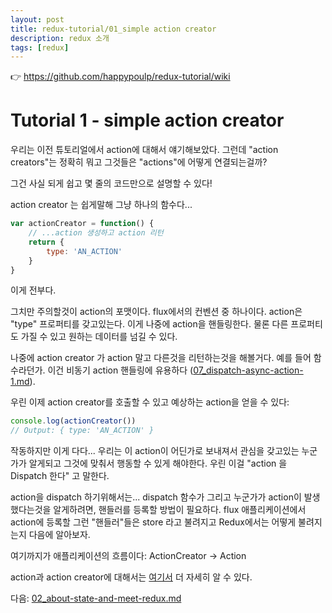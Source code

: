 ```yaml
---
layout: post
title: redux-tutorial/01_simple action creator
description: redux 소개
tags: [redux]
---
```

👉 https://github.com/happypoulp/redux-tutorial/wiki
<!-- Tutorial 1 - simple-action-creator.js -->
# Tutorial 1 - simple action creator

<!-- We started to talk a little about actions in the introduction but what exactly are those "action creators" and how are they linked to "actions"? -->

우리는 이전 튜토리얼에서 action에 대해서 얘기해보았다. 그런데 "action creators"는 정확히 뭐고 그것들은 "actions"에 어떻게 연결되는걸까?

<!-- It's actually so simple that a few lines of code can explain it all! -->

그건 사실 되게 쉽고 몇 줄의 코드만으로 설명할 수 있다!

<!-- The action creator is just a function...
var actionCreator = function() {
    // ...that creates an action (yeah, the name action creator is pretty obvious now) and returns it
    return {
        type: 'AN_ACTION'
    }
} -->

action creator 는 쉽게말해 그냥 하나의 함수다...
```javascript
var actionCreator = function() {
    // ...action 생성하고 action 리턴
    return {
        type: 'AN_ACTION'
    }
}
```

<!-- So is that all? yes. -->
이게 전부다.

<!-- However, one thing to note is the format of the action. This is kind of a convention in flux that the action is an object that contains a "type" property. This type allows for further handling of the action. Of course, the action can also contain other properties to pass any data you want. -->

그치만 주의할것이 action의 포맷이다. flux에서의 컨벤션 중 하나이다.
action은 "type" 프로퍼티를 갖고있는다. 이게 나중에 action을 핸들링한다.
물론 다른 프로퍼티도 가질 수 있고 원하는 데이터를 넘길 수 있다.

<!-- We'll also see later that the action creator can actually return something other than an action,
like a function. This will be extremely useful for async action handling (more on that
in dispatch-async-action.js). -->

나중에 action creator 가 action 말고 다른것을 리턴하는것을 해볼거다. 예를 들어 함수라던가. 이건 비동기 action 핸들링에 유용하다 ([07_dispatch-async-action-1.md](./07_dispatch-async-action-1.md)).

<!-- We can call this action creator and get an action as expected:
console.log(actionCreator())
Output: { type: 'AN_ACTION' } -->

우린 이제 action creator를 호출할 수 있고 예상하는 action을 얻을 수 있다:
```javascript
console.log(actionCreator())
// Output: { type: 'AN_ACTION' }
```

<!-- Ok, this works but it does not go anywhere...
What we need is to have this action be sent somewhere so that
anyone interested could know that something happened and could act accordingly.
We call this process "Dispatching an action". -->

작동하지만 이게 다다...
우리는 이 action이 어딘가로 보내져서 관심을 갖고있는 누군가가 알게되고 그것에 맞춰서 행동할 수 있게 해야한다. 우린 이걸 "action 을 Dispatch 한다" 고 말한다.

<!-- To dispatch an action we need... a dispatch function ("Captain obvious").
And to let anyone interested know that an action happened, we need a mechanism to register
"handlers". Such "handlers" to actions in traditional flux application are called stores and
we'll see in the next section how they are called in Redux. -->

action을 dispatch 하기위해서는... dispatch 함수가
그리고 누군가가 action이 발생했다는것을 알게하려면, 핸들러를 등록할 방법이 필요하다. flux 애플리케이션에서 action에 등록할 그런 "핸들러"들은 store 라고 불려지고 Redux에서는 어떻게 불려지는지 다음에 알아보자.

<!-- So far here is the flow of our application:
ActionCreator -> Action -->

여기까지가 애플리케이션의 흐름이다: ActionCreator -> Action

<!-- Read more about actions and action creators here:
http://redux.js.org/docs/recipes/ReducingBoilerplate.html -->

action과 action creator에 대해서는 [여기서](https://redux.js.org/recipes/reducing-boilerplate#reducing-boilerplate) 더 자세히 알 수 있다.

<!-- Go to next tutorial: 02_about-state-and-meet-redux.js -->
다음: [02_about-state-and-meet-redux.md](./02_about-state-and-meet-redux.md)
